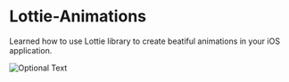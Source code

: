 # Lottie-Animations
Learned how to use Lottie library to create beatiful animations in your iOS application.

![Optional Text](../master/lottieAnimation.gif)
